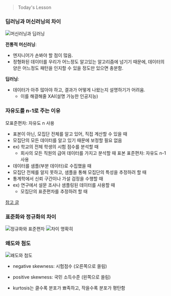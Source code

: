 >Today's Lesson


### 딥러닝과 머신러닝의 차이

![머신러닝과 딥러닝](https://images.deepai.org/converted-papers/1808.00033/x2.png)

**전통적 머신러닝**: 
- 엔지니어가 손봐야 할 점이 많음.
- 정형화된 데이터를 우리가 어느정도 알고있는 알고리즘에 넘기기 때문에, 데이터의 양은 어느정도 패턴을 인지할 수 있을 정도만 있으면 충분함.
    
**딥러닝**: 
- 데이터가 아주 많아야 하고, 결과가 어떻게 나왔는지 설명하기가 어려움.
  - 이를 해결해줄 XAI(설명 가능한 인공지능)
 
### 자유도를 n-1로 주는 이유

모표준편차: 자유도 n 사용
  - 표본이 아닌, 모집단 전체를 알고 있어, 직접 계산할 수 있을 때
  - 모집단의 모든 데이터를 알고 있기 때문에 보정할 필요 없음
  - ex) 학교의 전체 학생의 시험 점수를 분석할 때
      - 회사의 모든 직원의 급여 데이터를 가지고 분석할 때
표본 표준편차: 자유도 n-1 사용
  - 데이터를 샘플(부분 데이터)로 수집했을 때
  - 모집단 전체를 알지 못하고, 샘플을 통해 모집단의 특성을 추정하려 할 때
  - 통계학에서 신뢰 구간이나 가설 검정을 수행할 때
  - ex) 연구에서 설문 조사나 샘플링된 데이터를 사용할 때
      - 모집단의 표준편차를 추정하려 할 때


[참고 글](https://bkshin.tistory.com/entry/%E3%85%87)


### 표준화와 정규화의 차이
![정규화와 표준편차](https://devskrol.com/wp-content/uploads/2022/01/image-30-1024x336.png)
![차이 명확히](https://img1.daumcdn.net/thumb/R1280x0/?scode=mtistory2&fname=https%3A%2F%2Fblog.kakaocdn.net%2Fdn%2FbuFiP1%2FbtrfoRhJjrp%2Frpu2mJTNe2fLxsQ13MuYBk%2Fimg.webp)


### 왜도와 첨도
![왜도와 첨도](https://blog.kakaocdn.net/dn/cAZHL9/btrqQfRkJX0/l8b2AMfUUJmE4sWjErhh0k/img.jpg)
- negative skewness: 시험점수 (오른쪽으로 쏠림)
- positive skewness: 국민 소득수준 (왼쪽으로 쏠림)

- kurtosis는 클수록 분포가 뾰족하고, 작을수록 분포가 평탄함

